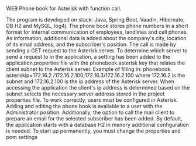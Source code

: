 WEB Phone book for Asterisk with function call.

The program is developed on stack: Java, Spring Boot, Vaadin, Hibernate, DB H2 and MySQL, log4j. The phone book stores phone numbers in a short format for internal communication of employees, landlines and cell phones. As information, additional data is added about the company's city, location of its email address, and the subscriber's position. The call is made by sending a GET request to the Asterisk server. To determine which server to send a request to in the application, a setting has been added to the application.properties file with the phonebook.asterisk key that relates the client subnet to the Asterisk server. Example of filling in: phonebook. asteriskip=172.16.2 /172.16.2.100;172.16.3/172.16.2.100 where 172.16.2 is the subnet and 172.16.2.100 is the ip address of the Asterisk server. When accessing the application the client's ip address is determined based on the subnet selects the necessary server address stored in the project properties file. To work correctly, users must be configured in Asterisk. Adding and editing the phone book is available to a user with the Administrator position. Additionally, the option to call the mail client to prepare an email for the selected subscriber has been added. By default, the application starts with a database H2 in menory additional configuration is needed. To start up permanently, you must change the properties and pom settings